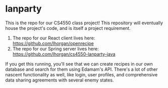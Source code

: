 # lanparty
This is the repo for our CS4550 class project!  This repository will eventually house the project's code, and is itself a project requirement.

1) The repo for our React client lives here: https://github.com/lhorgan/openrecipe
2) The repo for our Spring server lives here: https://github.com/lhorgan/cs4550-lanparty-java

If you get this running, you'll see that we can create recipes in our own database and search for them using Edamam's API.  There's a lot of other nascent functionality as well, like login, user profiles, and comprehensive data sharing agreements with several enemy states.
